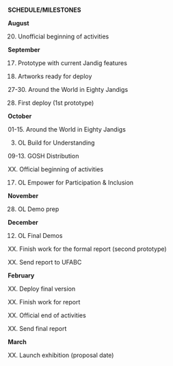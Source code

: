 **SCHEDULE/MILESTONES**

**August**

20. Unofficial beginning of activities


**September**

17. Prototype with current Jandig features

27. Artworks ready for deploy
  
27-30. Around the World in Eighty Jandigs

28. First deploy (1st prototype)


**October**

01-15. Around the World in Eighty Jandigs

03. OL Build for Understanding 

09-13. GOSH Distribution

XX. Official beginning of activities

17. OL Empower for Participation & Inclusion


**November**

28. OL Demo prep


**December**

12. OL Final Demos

XX. Finish work for the formal report (second prototype) 

XX. Send report to UFABC


**February**

XX. Deploy final version

XX. Finish work for report

XX. Official end of activities

XX. Send final report


**March**

XX. Launch exhibition (proposal date)
